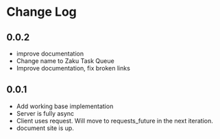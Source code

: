 # Change Log

## 0.0.2

- improve documentation
- Change name to Zaku Task Queue
- Improve documentation, fix broken links

## 0.0.1

- Add working base implementation
- Server is fully async
- Client uses request. Will move to requests_future in the next iteration.
- document site is up.
